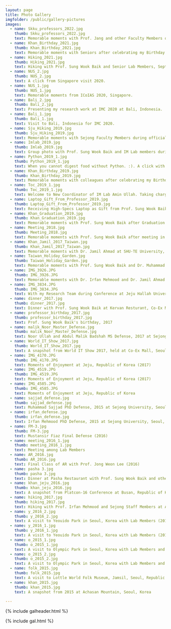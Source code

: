 ```yaml
---
layout: page
title: Photo Gallery
imgfolder: /public/gallery-pictures
images:
  - name: Skku_professors_2022.jpg
    thumb: Skku_professors_2022.jpg
    text: Memorable moments with Prof. Jang and other Faculty Members of School of Convergence, Sungkyunkwan University, Seoul, Korea.
  - name: Khan_Birthday_2021.jpg
    thumb: Khan_Birthday_2021.jpg
    text: Memorable moments with Seniors after celebrating my Birthday on 10 April, 2021 at Happy House, Neung-Dong, Seoul, Korea.
  - name: Hiking_2021.jpg
    thumb: Hiking_2021.jpg
    text: Hiking with Prof. Sung Wook Baik and Senior Lab Members, September, 2021, Seoul, Korea.
  - name: NUS_2.jpg
    thumb: NUS_2.jpg
    text: A click from Singapore visit 2020.
  - name: NUS_1.jpg
    thumb: NUS_1.jpg
    text: Memorable moments from ICoIAS 2020, Singapore.
  - name: Bali_2.jpg
    thumb: Bali_2.jpg
    text: Presenting my research work at IMC 2020 at Bali, Indonesia.
  - name: Bali_1.jpg
    thumb: Bali_1.jpg
    text: Visit to Bali, Indonesia for IMC 2020.
  - name: Sju_Hiking_2019.jpg
    thumb: Sju_Hiking_2019.jpg
    text: Memorable moments with Sejong Faculty Members during official hiking event, Nov, 2019.
  - name: Imlab_2019.jpg
    thumb: Imlab_2019.jpg
    text: Group photo with Prof. Sung Wook Baik and IM Lab members during Prof. Muhammad Sajjad's visit to Sejong University, Korea in Oct, 2019.
  - name: Python_2019_1.jpg
    thumb: Python_2019_1.jpg
    text: When you cannot digest food without Python. :). A click with colleagues at IM Lab, Sejong University, Korea, April 2019.
  - name: Khan_Birthday_2019.jpg
    thumb: Khan_Birthday_2019.jpg
    text: Memorable moments with colleagues after celebrating my Birthday on 10 April, 2019 at Children Grand Park, Seoul, Korea.
  - name: Toc_2019_1.jpg
    thumb: Toc_2019_1.jpg
    text: Welcome to New Coordinator of IM Lab Amin Ullah. Taking charge from March 2019 at Sejong University, Korea, 2019.
  - name: Laptop_Gift_From_Professor_2019.jpg
    thumb: Laptop_Gift_From_Professor_2019.jpg
    text: Receiving High-Specs Laptop as Gift from Prof. Sung Wook Baik at his Office in Sejong University, Korea, 2019.
  - name: Khan_Graduation_2019.jpg
    thumb: Khan_Graduation_2019.jpg
    text: Memorable moments with Prof. Sung Wook Baik after Graduation Ceremony at Sejong University, Korea on 22nd Feb, 2019.
  - name: Meeting_2018.jpg
    thumb: Meeting_2018.jpg
    text: Memorable moments with Prof. Sung Wook Baik after meeting in lawn during Spring at Sejong University, Korea, 2018.
  - name: Khan_Jamil_2017_Taiwan.jpg
    thumb: Khan_Jamil_2017_Taiwan.jpg
    text: Memorable moments with Dr. Jamil Ahmad at SHU-TE University, Kaohsiung, Taiwan during ICNGC-2017.
  - name: Taiwan_Holiday_Garden.jpg
    thumb: Taiwan_Holiday_Garden.jpg
    text: Memorable moments with Prof. Sung Wook Baik and Dr. Muhammad Sajjad At Holiday Garden Hotel, Kaohsiung, Taiwan during ICNGC-2017.
  - name: IMG_3926.JPG
    thumb: IMG_3926.JPG
    text: Memorable moments with Dr. Irfan Mehmood and Dr. Jamil Ahmad at Jeju Hallah University, Jeju, Republic of Korea (2017)
  - name: IMG_3834.JPG
    thumb: IMG_3834.JPG
    text: With my Research Team during Conference at Jeju Hallah University, Jeju, Republic of Korea (2017)
  - name: dinner_2017.jpg
    thumb: dinner_2017.jpg
    text: Dinner with Prof. Sung Wook Baik at Kervan Resturant, Co-Ex Mall, Seoul, Republic of Korea (2017)
  - name: professor_birthday_2017.jpg
    thumb: professor_birthday_2017.jpg
    text: Prof. Sung Wook Baik's birthday, 2017
  - name: malik_Noor_Master_Defense.jpg
    thumb: malik_Noor_Master_Defense.jpg
    text: Noor Ullah and Abdul Malik Badshah MS Defense, 2017 at Sejong University, Seoul, Republic of Korea
  - name: World_IT_Show_2017.jpg
    thumb: World_IT_Show_2017.jpg
    text: A snapshot from World IT Show 2017, held at Co-Ex Mall, Seoul, Republic of Korea
  - name: IMG_4170.JPG
    thumb: IMG_4170.JPG
    text: Moments of Enjoyment at Jeju, Republic of Korea (2017)
  - name: IMG_4519.JPG
    thumb: IMG_4519.JPG
    text: Moments of Enjoyment at Jeju, Republic of Korea (2017)
  - name: IMG_4585.JPG
    thumb: IMG_4585.JPG
    text: Moments of Enjoyment at Jeju, Republic of Korea
  - name: sajjad_defense.jpg
    thumb: sajjad_defense.jpg
    text: Muhammad Sajjad PhD Defense, 2015 at Sejong University, Seoul, Republic of Korea
  - name: irfan_defense.jpg
    thumb: irfan_defense.jpg
    text: Irfan Mehmood PhD Defense, 2015 at Sejong University, Seoul, Republic of Korea
  - name: FM-3.jpg
    thumb: FM-3.jpg
    text: Mustansir Fiaz Final Defense (2016)
  - name: meeting_2016_1.jpg
    thumb: meeting_2016_1.jpg
    text: Meeting among Lab Members
  - name: AR_2016.jpg
    thumb: AR_2016.jpg
    text: Final Class of AR with Prof. Jong Weon Lee (2016)
  - name: pasha 3.jpg
    thumb: pasha 3.jpg
    text: Dinner at Pasha Restaurant with Prof. Sung Wook Baik and other Lab Members (2017)
  - name: khan_jeju_2016.jpg
    thumb: khan_jeju_2016.jpg
    text: A snapshot from Platcon-16 Conference at Busan, Republic of Korea (2017)
  - name: hiking_2017.jpg
    thumb: hiking_2017.jpg
    text: Hiking with Prof. Irfan Mehmood and Sejong Staff Members at Achasan Mountain, Seoul, Korea (2017)
  - name: y_2016_2.jpg
    thumb: y_2016_2.jpg
    text: A visit to Yeouido Park in Seoul, Korea with Lab Members (2016)
  - name: y_2016_1.jpg
    thumb: y_2016_1.jpg
    text: A visit to Yeouido Park in Seoul, Korea with Lab Members (2016)
  - name: o_2015_1.jpg
    thumb: o_2015_1.jpg
    text: A visit to Olympic Park in Seoul, Korea with Lab Members and Korean Friends (2015)
  - name: o_2015_2.jpg
    thumb: o_2015_2.jpg
    text: A visit to Olympic Park in Seoul, Korea with Lab Members and Korean Friends (2015)
  - name: folk_2015.jpg
    thumb: folk_2015.jpg
    text: A visit to Lottle World Folk Museum, Jamsil, Seoul, Republic of Korea (2015)
  - name: khan_2015.jpg
    thumb: khan_2015.jpg
    text: A snapshot from 2015 at Achasan Mountain, Seoul, Korea
 
---
```





{% include galheader.html %} 

{% include gal.html %}

 

